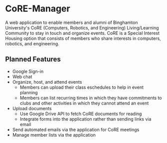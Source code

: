# CoRE-Manager

A web application to enable members and alumni of Binghamton University's CoRE (Computers, Robotics, and Engineering) Living/Learning Community to stay in touch and organize events. CoRE is a Special Interest Housing option that consists of members who share interests in computers, robotics, and engineering.

## Planned Features

- Google Sign-in
- Web chat
- Organize, host, and attend events
  - Members can upload their class eschedules to help in event planning
  - Members can list recurring times in which they have commitments to clubs and other activities in which they cannot attend an event
- Upload documents
  - Use Google Drive API to fetch CoRE documents for reading
  - Integrate forms into the application rather than sending links via email
- Send automated emails via the application for CoRE meetings
- Manage member lists via the application
